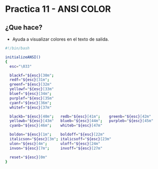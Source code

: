 # Practica 11 - ANSI COLOR

## ¿Que hace?

- Ayuda a visualizar colores en el texto de salida.

```bash
#!/bin/bash

initializeANSI()
{
  esc="\033"

  blackf="${esc}[30m";
  redf="${esc}[31m";
  greenf="${esc}[32m"
  yellowf="${esc}[33m"
  bluef="${esc}[34m";
  purplef="${esc}[35m"
  cyanf="${esc}[36m";
  whitef="${esc}[37m"

  blackb="${esc}[40m";   redb="${esc}[41m";    greenb="${esc}[42m"
  yellowb="${esc}[43m"   blueb="${esc}[44m";   purpleb="${esc}[45m"
  cyanb="${esc}[46m";    whiteb="${esc}[47m"

  boldon="${esc}[1m";    boldoff="${esc}[22m"
  italicson="${esc}[3m"; italicsoff="${esc}[23m"
  ulon="${esc}[4m";      uloff="${esc}[24m"
  invon="${esc}[7m";     invoff="${esc}[27m"

  reset="${esc}[0m"
}
```

